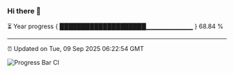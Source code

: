 ### Hi there 👋

⏳ Year progress { ████████████████████▁▁▁▁▁▁▁▁▁▁ } 68.84 %

---

⏰ Updated on Tue, 09 Sep 2025 06:22:54 GMT

![Progress Bar CI](https://github.com/liununu/liununu/workflows/Progress%20Bar%20CI/badge.svg)
